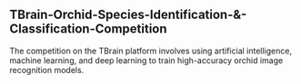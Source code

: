 ## TBrain-Orchid-Species-Identification-&-Classification-Competition
The competition on the TBrain platform involves using artificial intelligence, machine learning, and deep learning to train high-accuracy orchid image recognition models.
